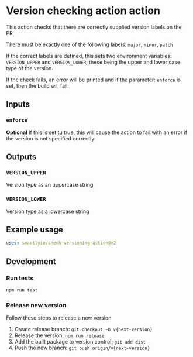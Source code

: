 # Version checking action action

This action checks that there are correctly supplied version labels on the PR.

There must be exactly one of the following labels: `major`, `minor`, `patch`

If the correct labels are defined, this sets two environment variables: `VERSION_UPPER` and `VERSION_LOWER`, these being the upper and lower case type of the version.

If the check fails, an error will be printed and if the parameter: `enforce` is set, then the build will fail.

## Inputs

### `enforce`

**Optional** If this is set tu true, this will cause the action to fail with an error if the version is not specified correctly.

## Outputs

### `VERSION_UPPER` 

Version type as an uppercase string

### `VERSION_LOWER`

Version type as a lowercase string

## Example usage

```yaml
uses: smartlyio/check-versioning-action@v2
```

## Development

### Run tests

``` bash
npm run test
```

### Release new version

Follow these steps to release a new version

1. Create release branch: `git checkout -b v{next-version}`
1. Release the version: `npm run release`
1. Add the built package to version control: `git add dist`
1. Push the new branch: `git push origin/v{next-version}`
